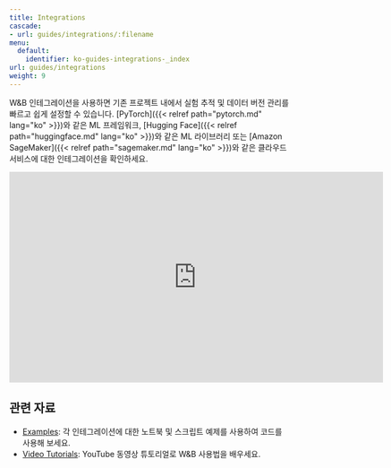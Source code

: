 ```yaml
---
title: Integrations
cascade:
- url: guides/integrations/:filename
menu:
  default:
    identifier: ko-guides-integrations-_index
url: guides/integrations
weight: 9
---
```


W&B 인테그레이션을 사용하면 기존 프로젝트 내에서 실험 추적 및 데이터 버전 관리를 빠르고 쉽게 설정할 수 있습니다. [PyTorch]({{< relref path="pytorch.md" lang="ko" >}})와 같은 ML 프레임워크, [Hugging Face]({{< relref path="huggingface.md" lang="ko" >}})와 같은 ML 라이브러리 또는 [Amazon SageMaker]({{< relref path="sagemaker.md" lang="ko" >}})와 같은 클라우드 서비스에 대한 인테그레이션을 확인하세요.

<iframe width="668" height="376" src="https://www.youtube.com/embed/hmewPDNUNJs?list=PLD80i8An1OEGajeVo15ohAQYF1Ttle0lk" title="Log Your First Run With W&amp;B" frameborder="0" allow="accelerometer; autoplay; clipboard-write; encrypted-media; gyroscope; picture-in-picture; web-share" allowfullscreen></iframe>

## 관련 자료

* [Examples](https://github.com/wandb/examples): 각 인테그레이션에 대한 노트북 및 스크립트 예제를 사용하여 코드를 사용해 보세요.
* [Video Tutorials](https://www.youtube.com/playlist?list=PLD80i8An1OEGajeVo15ohAQYF1Ttle0lk): YouTube 동영상 튜토리얼로 W&B 사용법을 배우세요.
